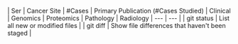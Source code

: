 | Ser | Cancer Site | #Cases	| Primary Publication (#Cases Studied)	| Clinical | Genomics | Proteomics | Pathology | Radiology 
| --- | --- |
| git status | List all new or modified files |
| git diff | Show file differences that haven't been staged |
